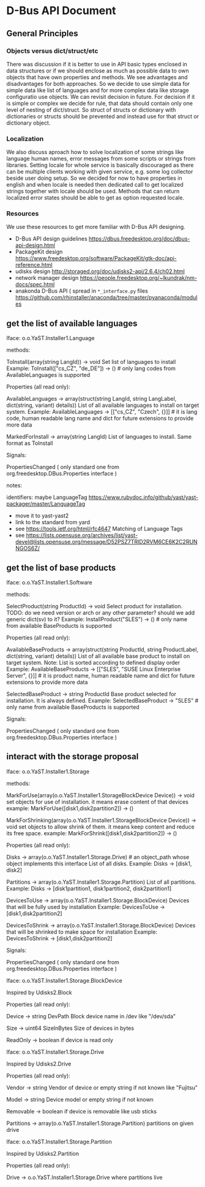# D-Bus API Document

## General Principles

### Objects versus dict/struct/etc

There was discussion if it is better to use in API basic types enclosed in data structures
or if we should enclose as much as possible data to own objects that have
own properties and methods. We see advantages and disadvantages for both approaches.
So we decide to use simple data for simple data like list of languages and for more complex data
like storage configuratio use objects. We can revisit decision in future.
For decision if it is simple or complex we decide for rule, that data should
contain only one level of nesting of dict/struct. So struct of structs or dictionary with dictionaries or structs
should be prevented and instead use for that struct or dictionary object.

### Localization

We also discuss aproach how to solve localization of some strings like language human names,
error messages from some scripts or strings from libraries.
Setting locale for whole service is basically discouraged as there can be multiple clients
working with given service, e.g. some log collector beside user doing setup.
So we decided for now to have properties in english and when locale is needed then dedicated call to get
localized strings together with locale should be used. Methods that can return localized error states
should be able to get as option requested locale.

### Resources

We use these resources to get more familiar with D-Bus API designing.

- D-Bus API design guidelines https://dbus.freedesktop.org/doc/dbus-api-design.html
- PackageKit design https://www.freedesktop.org/software/PackageKit/gtk-doc/api-reference.html
- udisks design http://storaged.org/doc/udisks2-api/2.6.4/ch02.html
- network manager design https://people.freedesktop.org/~lkundrak/nm-docs/spec.html
- anakonda D-Bus API ( spread in `*_interface.py` files https://github.com/rhinstaller/anaconda/tree/master/pyanaconda/modules

## get the list of available languages

Iface: o.o.YaST.Installer1.Language

methods:

  ToInstall(array(string LangId)) -> void
    Set list of languages to install
    Example:
      ToInstall(["cs_CZ", "de_DE"]) -> () # only lang codes from AvailableLanguages is supported

Properties (all read only):

  AvailableLanguages -> array(struct(string LangId, string LangLabel, dict(string, variant) details))
    List of all available languages to install on target system.
    Example:
      AvailableLanguages -> [["cs_CZ", "Czech", {}]] # it is lang code, human readable lang name and dict for future extensions to provide more data

  MarkedForInstall -> array(string LangId)
    List of languages to install. Same format as ToInstall

Signals:

  PropertiesChanged ( only standard one from org.freedesktop.DBus.Properties interface )


notes:

identifiers: maybe LanguageTag https://www.rubydoc.info/github/yast/yast-packager/master/LanguageTag
- move it to yast-yast2
- link to the standard from yard
- see https://tools.ietf.org/html/rfc4647 Matching of Language Tags
- see https://lists.opensuse.org/archives/list/yast-devel@lists.opensuse.org/message/D52PSZ7TRID2RVM6CE6K2C2RUNNGOS6Z/

## get the list of base products

Iface: o.o.YaST.Installer1.Software

methods:

  SelectProduct(string ProductId) -> void
    Select product for installation.
    TODO: do we need version or arch or any other parameter? should we add generic dict(sv) to it?
    Example:
      InstallProduct("SLES") -> () # only name from available BaseProducts is supported

Properties (all read only):

  AvailableBaseProducts -> array(struct(string ProductId, string ProductLabel, dict(string, variant) details))
    List of all available base product to install on target system.
    Note: List is sorted according to defined display order
    Example:
      AvailableBaseProducts -> [["SLES", "SUSE Linux Enterprise Server", {}]] # it is product name, human readable name and dict for future extensions to provide more data

  SelectedBaseProduct -> string ProductId
    Base product selected for installation. It is always defined.
    Example:
      SelectedBaseProduct -> "SLES" # only name from available BaseProducts is supported

Signals:

  PropertiesChanged ( only standard one from org.freedesktop.DBus.Properties interface )


## interact with the storage proposal

Iface: o.o.YaST.Installer1.Storage

methods:

  MarkForUse(array(o.o.YaST.Installer1.StorageBlockDevice Device)) -> void
    set objects for use of installation. it means erase content of that devices
    example:
      MarkForUse([disk1,disk2partition2]) -> ()

  MarkForShrinking(array(o.o.YaST.Installer1.StorageBlockDevice Device)) -> void
    set objects to allow shrink of them. it means keep content and reduce its free space.
    example:
      MarkForShrink([disk1,disk2partition2]) -> ()

Properties (all read only):

  Disks -> array(o.o.YaST.Installer1.Storage.Drive)  # an object\_path whose object implements this interface
    List of all disks.
    Example:
      Disks -> [disk1, disk2]

  Partitions -> array(o.o.YaST.Installer1.Storage.Partition)
    List of all partitions.
    Example:
      Disks -> [disk1partition1, disk1partition2, disk2partition1]

  DevicesToUse -> array(o.o.YaST.Installer1.Storage.BlockDevice)
    Devices that will be fully used by installation
    Example:
      DevicesToUse -> [disk1,disk2partition2]

  DevicesToShrink -> array(o.o.YaST.Installer1.Storage.BlockDevice)
    Devices that will be shrinked to make space for installation
    Example:
      DevicesToShrink -> [disk1,disk2partition2]

Signals:

  PropertiesChanged ( only standard one from org.freedesktop.DBus.Properties interface )

Iface: o.o.YaST.Installer1.Storage.BlockDevice

Inspired by Udisks2.Block

Properties (all read only):

  Device -> string DevPath
    Block device name in /dev like "/dev/sda"

  Size -> uint64 SizeInBytes
    Size of devices in bytes

  ReadOnly -> boolean
    if device is read only

Iface: o.o.YaST.Installer1.Storage.Drive

Inspired by Udisks2.Drive

Properties (all read only):

  Vendor -> string
    Vendor of device or empty string if not known like "Fujitsu"

  Model -> string
    Device model or empty string if not known

  Removable -> boolean
    if device is removable like usb sticks

  Partitions -> array(o.o.YaST.Installer1.Storage.Partition)
    partitions on given drive

Iface: o.o.YaST.Installer1.Storage.Partition

Inspired by Udisks2.Partition

Properties (all read only):

  Drive -> o.o.YaST.Installer1.Storage.Drive
    where partitions live

